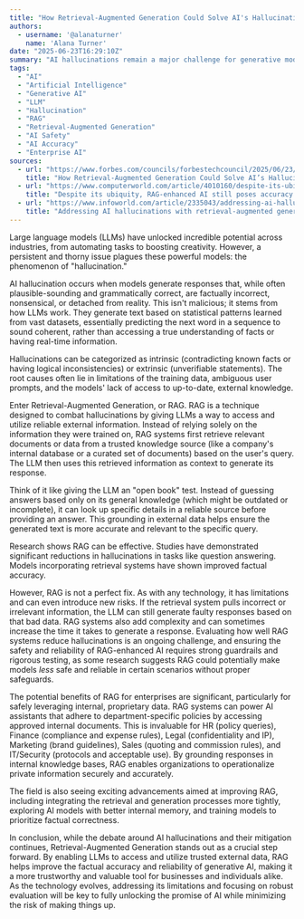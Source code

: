 ```yaml
---
title: "How Retrieval-Augmented Generation Could Solve AI's Hallucination Problem"
authors:
  - username: '@alanaturner'
    name: 'Alana Turner'
date: "2025-06-23T16:29:10Z"
summary: "AI hallucinations remain a major challenge for generative models. This post explores how Retrieval-Augmented Generation (RAG) is emerging as a promising technique to ground AI outputs in trusted data, significantly reducing factual errors, while also examining its current limitations and future potential."
tags:
  - "AI"
  - "Artificial Intelligence"
  - "Generative AI"
  - "LLM"
  - "Hallucination"
  - "RAG"
  - "Retrieval-Augmented Generation"
  - "AI Safety"
  - "AI Accuracy"
  - "Enterprise AI"
sources:
  - url: "https://www.forbes.com/councils/forbestechcouncil/2025/06/23/how-retrieval-augmented-generation-could-solve-ais-hallucination-problem/"
    title: "How Retrieval-Augmented Generation Could Solve AI’s Hallucination Problem"
  - url: "https://www.computerworld.com/article/4010160/despite-its-ubiquity-rag-enhanced-ai-still-poses-accuracy-and-safety-risks.html"
    title: "Despite its ubiquity, RAG-enhanced AI still poses accuracy and safety risks"
  - url: "https://www.infoworld.com/article/2335043/addressing-ai-hallucinations-with-retrieval-augmented-generation.html"
    title: "Addressing AI hallucinations with retrieval-augmented generation"
---
```


Large language models (LLMs) have unlocked incredible potential across industries, from automating tasks to boosting creativity. However, a persistent and thorny issue plagues these powerful models: the phenomenon of "hallucination."

AI hallucination occurs when models generate responses that, while often plausible-sounding and grammatically correct, are factually incorrect, nonsensical, or detached from reality. This isn't malicious; it stems from how LLMs work. They generate text based on statistical patterns learned from vast datasets, essentially predicting the next word in a sequence to sound coherent, rather than accessing a true understanding of facts or having real-time information.

Hallucinations can be categorized as intrinsic (contradicting known facts or having logical inconsistencies) or extrinsic (unverifiable statements). The root causes often lie in limitations of the training data, ambiguous user prompts, and the models' lack of access to up-to-date, external knowledge.

Enter Retrieval-Augmented Generation, or RAG. RAG is a technique designed to combat hallucinations by giving LLMs a way to access and utilize reliable external information. Instead of relying solely on the information they were trained on, RAG systems first retrieve relevant documents or data from a trusted knowledge source (like a company's internal database or a curated set of documents) based on the user's query. The LLM then uses this retrieved information as context to generate its response.

Think of it like giving the LLM an "open book" test. Instead of guessing answers based only on its general knowledge (which might be outdated or incomplete), it can look up specific details in a reliable source before providing an answer. This grounding in external data helps ensure the generated text is more accurate and relevant to the specific query.

Research shows RAG can be effective. Studies have demonstrated significant reductions in hallucinations in tasks like question answering. Models incorporating retrieval systems have shown improved factual accuracy.

However, RAG is not a perfect fix. As with any technology, it has limitations and can even introduce new risks. If the retrieval system pulls incorrect or irrelevant information, the LLM can still generate faulty responses based on that bad data. RAG systems also add complexity and can sometimes increase the time it takes to generate a response. Evaluating how well RAG systems reduce hallucinations is an ongoing challenge, and ensuring the safety and reliability of RAG-enhanced AI requires strong guardrails and rigorous testing, as some research suggests RAG could potentially make models *less* safe and reliable in certain scenarios without proper safeguards.

The potential benefits of RAG for enterprises are significant, particularly for safely leveraging internal, proprietary data. RAG systems can power AI assistants that adhere to department-specific policies by accessing approved internal documents. This is invaluable for HR (policy queries), Finance (compliance and expense rules), Legal (confidentiality and IP), Marketing (brand guidelines), Sales (quoting and commission rules), and IT/Security (protocols and acceptable use). By grounding responses in internal knowledge bases, RAG enables organizations to operationalize private information securely and accurately.

The field is also seeing exciting advancements aimed at improving RAG, including integrating the retrieval and generation processes more tightly, exploring AI models with better internal memory, and training models to prioritize factual correctness.

In conclusion, while the debate around AI hallucinations and their mitigation continues, Retrieval-Augmented Generation stands out as a crucial step forward. By enabling LLMs to access and utilize trusted external data, RAG helps improve the factual accuracy and reliability of generative AI, making it a more trustworthy and valuable tool for businesses and individuals alike. As the technology evolves, addressing its limitations and focusing on robust evaluation will be key to fully unlocking the promise of AI while minimizing the risk of making things up.
